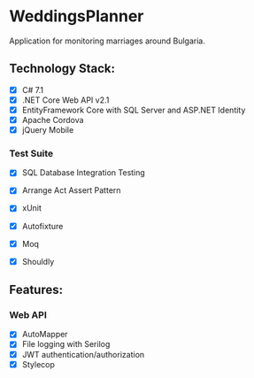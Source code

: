 # WeddingsPlanner
Application for monitoring marriages around Bulgaria.

## Technology Stack:
- [x] C# 7.1
- [x] .NET Core Web API v2.1
- [x] EntityFramework Core with SQL Server and ASP.NET Identity
- [x] Apache Cordova
- [x] jQuery Mobile

### Test Suite
- [x] SQL Database Integration Testing
- [x] Arrange Act Assert Pattern
- [x] xUnit
- [x] Autofixture
- [x] Moq
- [x] Shouldly


## Features:

### Web API
- [x] AutoMapper
- [x] File logging with Serilog
- [x] JWT authentication/authorization
- [x] Stylecop
